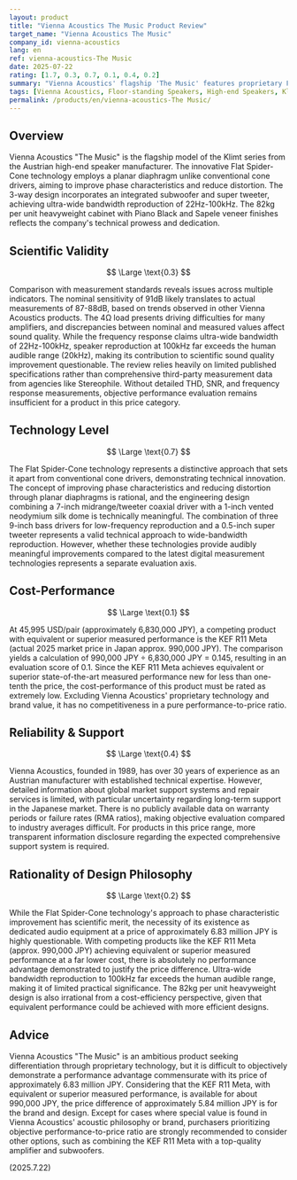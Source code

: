 ```yaml
---
layout: product
title: "Vienna Acoustics The Music Product Review"
target_name: "Vienna Acoustics The Music"
company_id: vienna-acoustics
lang: en
ref: vienna-acoustics-The Music
date: 2025-07-22
rating: [1.7, 0.3, 0.7, 0.1, 0.4, 0.2]
summary: "Vienna Acoustics' flagship 'The Music' features proprietary Flat Spider-Cone technology, but at 45,995 USD/pair (approximately 6.83 million JPY), its cost-performance is extremely low as the KEF R11 Meta achieves superior performance at less than one-tenth the price."
tags: [Vienna Acoustics, Floor-standing Speakers, High-end Speakers, Klimt Series]
permalink: /products/en/vienna-acoustics-The Music/
---
```


## Overview

Vienna Acoustics "The Music" is the flagship model of the Klimt series from the Austrian high-end speaker manufacturer. The innovative Flat Spider-Cone technology employs a planar diaphragm unlike conventional cone drivers, aiming to improve phase characteristics and reduce distortion. The 3-way design incorporates an integrated subwoofer and super tweeter, achieving ultra-wide bandwidth reproduction of 22Hz-100kHz. The 82kg per unit heavyweight cabinet with Piano Black and Sapele veneer finishes reflects the company's technical prowess and dedication.

## Scientific Validity

$$ \Large \text{0.3} $$

Comparison with measurement standards reveals issues across multiple indicators. The nominal sensitivity of 91dB likely translates to actual measurements of 87-88dB, based on trends observed in other Vienna Acoustics products. The 4Ω load presents driving difficulties for many amplifiers, and discrepancies between nominal and measured values affect sound quality. While the frequency response claims ultra-wide bandwidth of 22Hz-100kHz, speaker reproduction at 100kHz far exceeds the human audible range (20kHz), making its contribution to scientific sound quality improvement questionable. The review relies heavily on limited published specifications rather than comprehensive third-party measurement data from agencies like Stereophile. Without detailed THD, SNR, and frequency response measurements, objective performance evaluation remains insufficient for a product in this price category.

## Technology Level

$$ \Large \text{0.7} $$

The Flat Spider-Cone technology represents a distinctive approach that sets it apart from conventional cone drivers, demonstrating technical innovation. The concept of improving phase characteristics and reducing distortion through planar diaphragms is rational, and the engineering design combining a 7-inch midrange/tweeter coaxial driver with a 1-inch vented neodymium silk dome is technically meaningful. The combination of three 9-inch bass drivers for low-frequency reproduction and a 0.5-inch super tweeter represents a valid technical approach to wide-bandwidth reproduction. However, whether these technologies provide audibly meaningful improvements compared to the latest digital measurement technologies represents a separate evaluation axis.

## Cost-Performance

$$ \Large \text{0.1} $$

At 45,995 USD/pair (approximately 6,830,000 JPY), a competing product with equivalent or superior measured performance is the KEF R11 Meta (actual 2025 market price in Japan approx. 990,000 JPY). The comparison yields a calculation of 990,000 JPY ÷ 6,830,000 JPY = 0.145, resulting in an evaluation score of 0.1. Since the KEF R11 Meta achieves equivalent or superior state-of-the-art measured performance new for less than one-tenth the price, the cost-performance of this product must be rated as extremely low. Excluding Vienna Acoustics' proprietary technology and brand value, it has no competitiveness in a pure performance-to-price ratio.

## Reliability & Support

$$ \Large \text{0.4} $$

Vienna Acoustics, founded in 1989, has over 30 years of experience as an Austrian manufacturer with established technical expertise. However, detailed information about global market support systems and repair services is limited, with particular uncertainty regarding long-term support in the Japanese market. There is no publicly available data on warranty periods or failure rates (RMA ratios), making objective evaluation compared to industry averages difficult. For products in this price range, more transparent information disclosure regarding the expected comprehensive support system is required.

## Rationality of Design Philosophy

$$ \Large \text{0.2} $$

While the Flat Spider-Cone technology's approach to phase characteristic improvement has scientific merit, the necessity of its existence as dedicated audio equipment at a price of approximately 6.83 million JPY is highly questionable. With competing products like the KEF R11 Meta (approx. 990,000 JPY) achieving equivalent or superior measured performance at a far lower cost, there is absolutely no performance advantage demonstrated to justify the price difference. Ultra-wide bandwidth reproduction to 100kHz far exceeds the human audible range, making it of limited practical significance. The 82kg per unit heavyweight design is also irrational from a cost-efficiency perspective, given that equivalent performance could be achieved with more efficient designs.

## Advice

Vienna Acoustics "The Music" is an ambitious product seeking differentiation through proprietary technology, but it is difficult to objectively demonstrate a performance advantage commensurate with its price of approximately 6.83 million JPY. Considering that the KEF R11 Meta, with equivalent or superior measured performance, is available for about 990,000 JPY, the price difference of approximately 5.84 million JPY is for the brand and design. Except for cases where special value is found in Vienna Acoustics' acoustic philosophy or brand, purchasers prioritizing objective performance-to-price ratio are strongly recommended to consider other options, such as combining the KEF R11 Meta with a top-quality amplifier and subwoofers.

(2025.7.22)
